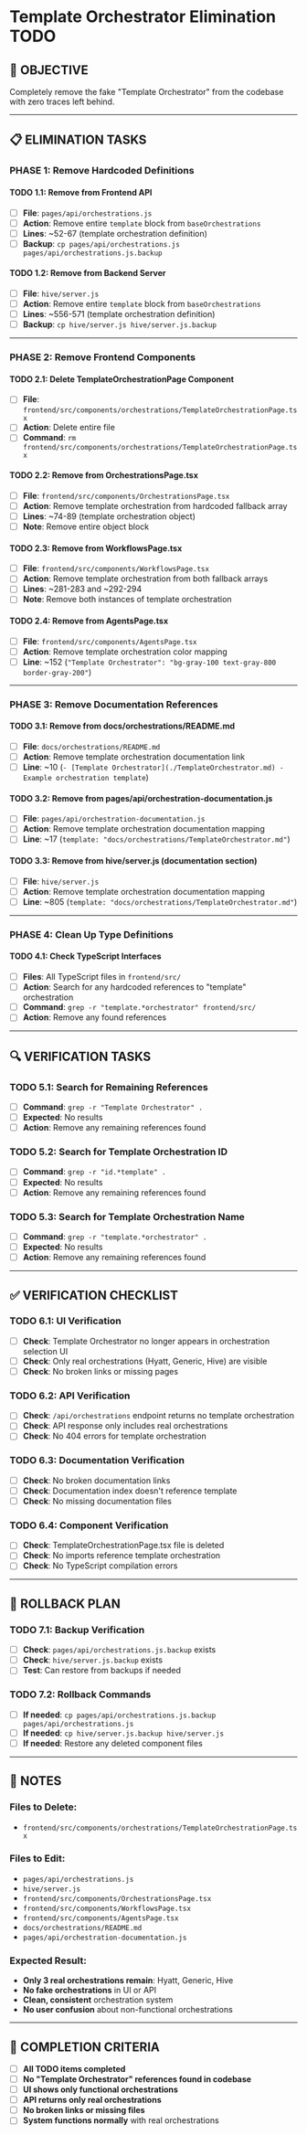 # Template Orchestrator Elimination TODO

## **🎯 OBJECTIVE**

Completely remove the fake "Template Orchestrator" from the codebase with zero traces left behind.

---

## **📋 ELIMINATION TASKS**

### **PHASE 1: Remove Hardcoded Definitions**

#### **TODO 1.1: Remove from Frontend API**

- [ ] **File**: `pages/api/orchestrations.js`
- [ ] **Action**: Remove entire `template` block from `baseOrchestrations`
- [ ] **Lines**: ~52-67 (template orchestration definition)
- [ ] **Backup**: `cp pages/api/orchestrations.js pages/api/orchestrations.js.backup`

#### **TODO 1.2: Remove from Backend Server**

- [ ] **File**: `hive/server.js`
- [ ] **Action**: Remove entire `template` block from `baseOrchestrations`
- [ ] **Lines**: ~556-571 (template orchestration definition)
- [ ] **Backup**: `cp hive/server.js hive/server.js.backup`

---

### **PHASE 2: Remove Frontend Components**

#### **TODO 2.1: Delete TemplateOrchestrationPage Component**

- [ ] **File**: `frontend/src/components/orchestrations/TemplateOrchestrationPage.tsx`
- [ ] **Action**: Delete entire file
- [ ] **Command**: `rm frontend/src/components/orchestrations/TemplateOrchestrationPage.tsx`

#### **TODO 2.2: Remove from OrchestrationsPage.tsx**

- [ ] **File**: `frontend/src/components/OrchestrationsPage.tsx`
- [ ] **Action**: Remove template orchestration from hardcoded fallback array
- [ ] **Lines**: ~74-89 (template orchestration object)
- [ ] **Note**: Remove entire object block

#### **TODO 2.3: Remove from WorkflowsPage.tsx**

- [ ] **File**: `frontend/src/components/WorkflowsPage.tsx`
- [ ] **Action**: Remove template orchestration from both fallback arrays
- [ ] **Lines**: ~281-283 and ~292-294
- [ ] **Note**: Remove both instances of template orchestration

#### **TODO 2.4: Remove from AgentsPage.tsx**

- [ ] **File**: `frontend/src/components/AgentsPage.tsx`
- [ ] **Action**: Remove template orchestration color mapping
- [ ] **Line**: ~152 (`"Template Orchestrator": "bg-gray-100 text-gray-800 border-gray-200"`)

---

### **PHASE 3: Remove Documentation References**

#### **TODO 3.1: Remove from docs/orchestrations/README.md**

- [ ] **File**: `docs/orchestrations/README.md`
- [ ] **Action**: Remove template orchestration documentation link
- [ ] **Line**: ~10 (`- [Template Orchestrator](./TemplateOrchestrator.md) - Example orchestration template`)

#### **TODO 3.2: Remove from pages/api/orchestration-documentation.js**

- [ ] **File**: `pages/api/orchestration-documentation.js`
- [ ] **Action**: Remove template orchestration documentation mapping
- [ ] **Line**: ~17 (`template: "docs/orchestrations/TemplateOrchestrator.md"`)

#### **TODO 3.3: Remove from hive/server.js (documentation section)**

- [ ] **File**: `hive/server.js`
- [ ] **Action**: Remove template orchestration documentation mapping
- [ ] **Line**: ~805 (`template: "docs/orchestrations/TemplateOrchestrator.md"`)

---

### **PHASE 4: Clean Up Type Definitions**

#### **TODO 4.1: Check TypeScript Interfaces**

- [ ] **Files**: All TypeScript files in `frontend/src/`
- [ ] **Action**: Search for any hardcoded references to "template" orchestration
- [ ] **Command**: `grep -r "template.*orchestrator" frontend/src/`
- [ ] **Action**: Remove any found references

---

## **🔍 VERIFICATION TASKS**

### **TODO 5.1: Search for Remaining References**

- [ ] **Command**: `grep -r "Template Orchestrator" .`
- [ ] **Expected**: No results
- [ ] **Action**: Remove any remaining references found

### **TODO 5.2: Search for Template Orchestration ID**

- [ ] **Command**: `grep -r "id.*template" .`
- [ ] **Expected**: No results
- [ ] **Action**: Remove any remaining references found

### **TODO 5.3: Search for Template Orchestration Name**

- [ ] **Command**: `grep -r "template.*orchestrator" .`
- [ ] **Expected**: No results
- [ ] **Action**: Remove any remaining references found

---

## **✅ VERIFICATION CHECKLIST**

### **TODO 6.1: UI Verification**

- [ ] **Check**: Template Orchestrator no longer appears in orchestration selection UI
- [ ] **Check**: Only real orchestrations (Hyatt, Generic, Hive) are visible
- [ ] **Check**: No broken links or missing pages

### **TODO 6.2: API Verification**

- [ ] **Check**: `/api/orchestrations` endpoint returns no template orchestration
- [ ] **Check**: API response only includes real orchestrations
- [ ] **Check**: No 404 errors for template orchestration

### **TODO 6.3: Documentation Verification**

- [ ] **Check**: No broken documentation links
- [ ] **Check**: Documentation index doesn't reference template
- [ ] **Check**: No missing documentation files

### **TODO 6.4: Component Verification**

- [ ] **Check**: TemplateOrchestrationPage.tsx file is deleted
- [ ] **Check**: No imports reference template orchestration
- [ ] **Check**: No TypeScript compilation errors

---

## **🚨 ROLLBACK PLAN**

### **TODO 7.1: Backup Verification**

- [ ] **Check**: `pages/api/orchestrations.js.backup` exists
- [ ] **Check**: `hive/server.js.backup` exists
- [ ] **Test**: Can restore from backups if needed

### **TODO 7.2: Rollback Commands**

- [ ] **If needed**: `cp pages/api/orchestrations.js.backup pages/api/orchestrations.js`
- [ ] **If needed**: `cp hive/server.js.backup hive/server.js`
- [ ] **If needed**: Restore any deleted component files

---

## **📝 NOTES**

### **Files to Delete:**

- `frontend/src/components/orchestrations/TemplateOrchestrationPage.tsx`

### **Files to Edit:**

- `pages/api/orchestrations.js`
- `hive/server.js`
- `frontend/src/components/OrchestrationsPage.tsx`
- `frontend/src/components/WorkflowsPage.tsx`
- `frontend/src/components/AgentsPage.tsx`
- `docs/orchestrations/README.md`
- `pages/api/orchestration-documentation.js`

### **Expected Result:**

- **Only 3 real orchestrations remain**: Hyatt, Generic, Hive
- **No fake orchestrations** in UI or API
- **Clean, consistent** orchestration system
- **No user confusion** about non-functional orchestrations

---

## **🎯 COMPLETION CRITERIA**

- [ ] **All TODO items completed**
- [ ] **No "Template Orchestrator" references found in codebase**
- [ ] **UI shows only functional orchestrations**
- [ ] **API returns only real orchestrations**
- [ ] **No broken links or missing files**
- [ ] **System functions normally** with real orchestrations
